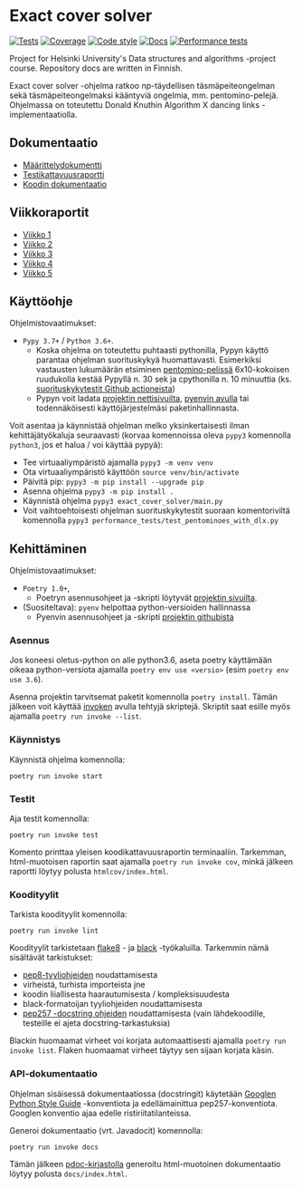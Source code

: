 # Exact cover solver

[![Tests](https://github.com/otahontas/exact-cover-solver/workflows/Tests/badge.svg)](https://github.com/otahontas/exact-cover-solver/actions?query=workflow%3ATests)
[![Coverage](https://coveralls.io/repos/github/otahontas/exact-cover-solver/badge.svg?branch=master)](https://coveralls.io/github/otahontas/exact-cover-solver?branch=master)
[![Code style](https://github.com/otahontas/exact-cover-solver/workflows/Code%20style/badge.svg)](https://github.com/otahontas/exact-cover-solver/actions?query=workflow%3A%22Code+style%22)
[![Docs](https://github.com/otahontas/exact-cover-solver/workflows/Docs/badge.svg)](https://github.com/otahontas/exact-cover-solver/actions?query=workflow%4ADocs)
[![Performance tests](https://github.com/otahontas/exact-cover-solver/workflows/Performance%20tests/badge.svg)](https://github.com/otahontas/exact-cover-solver/actions?query=workflow%3A%22Performance+tests%22)

Project for Helsinki University's Data structures and algorithms -project course. Repository docs are written in Finnish.

Exact cover solver -ohjelma ratkoo np-täydellisen täsmäpeiteongelman sekä täsmäpeiteongelmaksi kääntyviä ongelmia, mm. pentomino-pelejä. Ohjelmassa on toteutettu Donald Knuthin Algorithm X dancing links -implementaatiolla.

## Dokumentaatio
- [Määrittelydokumentti](docs/maarittely.md)
- [Testikattavuusraportti](https://coveralls.io/github/otahontas/exact-cover-solver?branch=master)
- [Koodin dokumentaatio](https://otahontas.github.io/exact-cover-solver/)

## Viikkoraportit
- [Viikko 1](docs/raportit/viikko1.md)
- [Viikko 2](docs/raportit/viikko2.md)
- [Viikko 3](docs/raportit/viikko3.md)
- [Viikko 4](docs/raportit/viikko4.md)
- [Viikko 5](docs/raportit/viikko5.md)

## Käyttöohje

Ohjelmistovaatimukset:
- `Pypy 3.7+` / `Python 3.6+`. 
  - Koska ohjelma on toteutettu puhtaasti pythonilla, Pypyn käyttö parantaa ohjelman suorituskykyä huomattavasti. Esimerkiksi vastausten lukumäärän etsiminen [pentomino-pelissä](https://en.wikipedia.org/wiki/Pentomino) 6x10-kokoisen ruudukolla kestää Pypyllä n. 30 sek ja cpythonilla n. 10 minuuttia (ks. [suorituskykytestit Github actioneista](https://github.com/otahontas/exact-cover-solver/actions?query=workflow%3A%22Performance+tests%22
))
  - Pypyn voit ladata [projektin nettisivuilta](https://www.pypy.org/download.html), [pyenvin avulla](https://github.com/pyenv/pyenv) tai todennäköisesti käyttöjärjestelmäsi paketinhallinnasta.

Voit asentaa ja käynnistää ohjelman melko yksinkertaisesti ilman kehittäjätyökaluja seuraavasti (korvaa komennoissa oleva `pypy3` komennolla `python3`, jos et halua / voi käyttää pypyä):
- Tee virtuaaliympäristö ajamalla `pypy3 -m venv venv`
- Ota virtuaaliympäristö käyttöön `source venv/bin/activate`
- Päivitä pip: `pypy3 -m pip install --upgrade pip`
- Asenna ohjelma `pypy3 -m pip install .`
- Käynnistä ohjelma `pypy3 exact_cover_solver/main.py`
- Voit vaihtoehtoisesti ohjelman suorituskykytestit suoraan komentoriviltä komennolla `pypy3 performance_tests/test_pentominoes_with_dlx.py`

## Kehittäminen
Ohjelmistovaatimukset:
- `Poetry 1.0+`, 
  - Poetryn asennusohjeet ja -skripti löytyvät [projektin sivuilta](https://python-poetry.org/docs/#installation).
- (Suositeltava): `pyenv` helpottaa python-versioiden hallinnassa
  - Pyenvin asennusohjeet ja -skripti [projektin githubista](https://github.com/pyenv/pyenv)

### Asennus

Jos koneesi oletus-python on alle python3.6, aseta poetry käyttämään oikeaa python-versiota ajamalla `poetry env use <versio>` (esim `poetry env use 3.6`).

Asenna projektin tarvitsemat paketit komennolla `poetry install`. Tämän jälkeen voit käyttää [invoken](https://www.pyinvoke.org/) avulla tehtyjä skriptejä. Skriptit saat esille myös ajamalla `poetry run invoke --list`.

### Käynnistys
Käynnistä ohjelma komennolla:

```
poetry run invoke start
```

### Testit

Aja testit komennolla:

```
poetry run invoke test
```

Komento printtaa yleisen koodikattavuusraportin terminaaliin. Tarkemman, html-muotoisen raportin saat ajamalla `poetry run invoke cov`, minkä jälkeen raportti löytyy polusta `htmlcov/index.html`.

### Koodityylit


Tarkista koodityylit komennolla:

```
poetry run invoke lint
```

Koodityylit tarkistetaan [flake8](https://flake8.pycqa.org/en/latest/index.html) - ja [black](https://black.readthedocs.io/en/stable/) -työkaluilla. Tarkemmin nämä sisältävät tarkistukset:
- [pep8-tyyliohjeiden](https://www.python.org/dev/peps/pep-0008/) noudattamisesta
- virheistä, turhista importeista jne
- koodin liiallisesta haarautumisesta / kompleksisuudesta
- black-formatoijan tyyliohjeiden noudattamisesta
- [pep257 -docstring ohjeiden](https://www.python.org/dev/peps/pep-0257/) noudattamisesta (vain lähdekoodille, testeille ei ajeta docstring-tarkastuksia)

Blackin huomaamat virheet voi korjata automaattisesti ajamalla `poetry run invoke list`. Flaken huomaamat virheet täytyy sen sijaan korjata käsin.

### API-dokumentaatio

Ohjelman sisäisessä dokumentaatiossa (docstringit) käytetään [Googlen Python Style Guide](https://google.github.io/styleguide/pyguide.html) -konventiota ja edellämainittua pep257-konventiota. Googlen konventio ajaa edelle ristiriitatilanteissa.

Generoi dokumentaatio (vrt. Javadocit) komennolla:

```
poetry run invoke docs
```

Tämän jälkeen [pdoc-kirjastolla](https://pdoc3.github.io/pdoc/) generoitu html-muotoinen dokumentaatio löytyy polusta `docs/index.html`.
